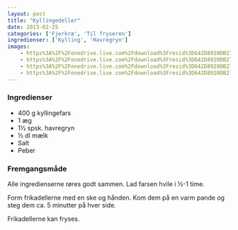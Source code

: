 ```yaml
---
layout: post
title: "Kyllingedeller"
date: 2013-02-25
categories: ['Fjerkræ', 'Til fryseren']
ingredienser: ['Kylling', 'Havregryn']
images:
    - https%3A%2F%2Fonedrive.live.com%2Fdownload%3Fresid%3D642D8920DB2784EE!125922
    - https%3A%2F%2Fonedrive.live.com%2Fdownload%3Fresid%3D642D8920DB2784EE!125925
    - https%3A%2F%2Fonedrive.live.com%2Fdownload%3Fresid%3D642D8920DB2784EE!125924
    - https%3A%2F%2Fonedrive.live.com%2Fdownload%3Fresid%3D642D8920DB2784EE!125927
---
```


### Ingredienser
-  400 g kyllingefars
-  1 æg
-  1½ spsk. havregryn
-  ½ dl mælk
-  Salt
-  Peber

### Fremgangsmåde
Alle ingredienserne røres godt sammen. Lad farsen hvile i ½-1 time.

Form frikadellerne med en ske og hånden. Kom dem på en varm pande og steg dem ca. 5 minutter på hver side.

Frikadellerne kan fryses.
